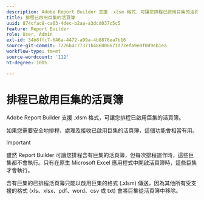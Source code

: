 ```yaml
---
description: Adobe Report Builder 支援 .xlsm 格式，可讓您排程已啟用巨集的活頁簿。
title: 排程已啟用巨集的活頁簿
uuid: 874cfac8-ca63-4dec-b2aa-a3dcd037c5c5
feature: Report Builder
role: User, Admin
exl-id: 34b8ffc7-646a-4472-a99a-4b8876ea7b16
source-git-commit: 7226b4c77371b486006671d72efa9e0f0d9eb1ea
workflow-type: tm+mt
source-wordcount: '112'
ht-degree: 100%

---
```


# 排程已啟用巨集的活頁簿

Adobe Report Builder 支援 .xlsm 格式，可讓您排程已啟用巨集的活頁簿。

如果您需要安全地排程、處理及接收已啟用巨集的活頁簿，這個功能會相當有用。

>[!IMPORTANT]
>
>雖然 Report Builder 可讓您排程含有巨集的活頁簿，但每次排程運作時，這些巨集都不會執行。只有在原生 Microsoft Excel 應用程式中開啟活頁簿時，這些巨集才會執行。

含有巨集的已排程活頁簿只能以啟用巨集的格式 (.xlsm) 傳送，因為其他所有受支援的格式 (xls、xlsx、pdf、word、csv 或 txt) 會將巨集從活頁簿中移除。
